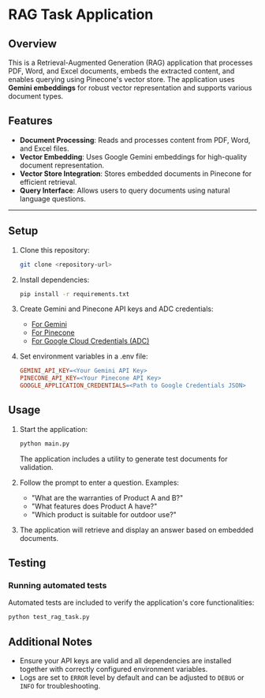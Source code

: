 # RAG Task Application

## Overview
This is a Retrieval-Augmented Generation (RAG) application that processes PDF, Word, and Excel documents, embeds the extracted content, and enables querying using Pinecone's vector store. The application uses **Gemini embeddings** for robust vector representation and supports various document types.

## Features
- **Document Processing**: Reads and processes content from PDF, Word, and Excel files.
- **Vector Embedding**: Uses Google Gemini embeddings for high-quality document representation.
- **Vector Store Integration**: Stores embedded documents in Pinecone for efficient retrieval.
- **Query Interface**: Allows users to query documents using natural language questions.

---

## Setup
1. Clone this repository:
   ```bash
   git clone <repository-url>
   ```

2. Install dependencies:
    ```bash
    pip install -r requirements.txt
    ```

3. Create Gemini and Pinecone API keys and ADC credentials:
    - [For Gemini](https://ai.google.dev/gemini-api/docs/api-key)
    - [For Pinecone](https://www.pinecone.io/)
    - [For Google Cloud Credentials (ADC)](https://cloud.google.com/docs/authentication/provide-credentials-adc)

4. Set environment variables in a .env file:
    ```makefile
    GEMINI_API_KEY=<Your Gemini API Key>
    PINECONE_API_KEY=<Your Pinecone API Key>
    GOOGLE_APPLICATION_CREDENTIALS=<Path to Google Credentials JSON>
    ```

## Usage

1. Start the application:
    ```bash
    python main.py
    ```
    The application includes a utility to generate test documents for validation.

2. Follow the prompt to enter a question. Examples:
    - "What are the warranties of Product A and B?"
    - "What features does Product A have?"
    - "Which product is suitable for outdoor use?"

3. The application will retrieve and display an answer based on embedded documents.


## Testing

### Running automated tests

Automated tests are included to verify the application's core functionalities:

```bash
python test_rag_task.py
```

## Additional Notes

- Ensure your API keys are valid and all dependencies are installed together with correctly configured environment variables.
- Logs are set to ``ERROR`` level by default and can be adjusted to ``DEBUG`` or ``INFO`` for troubleshooting.
